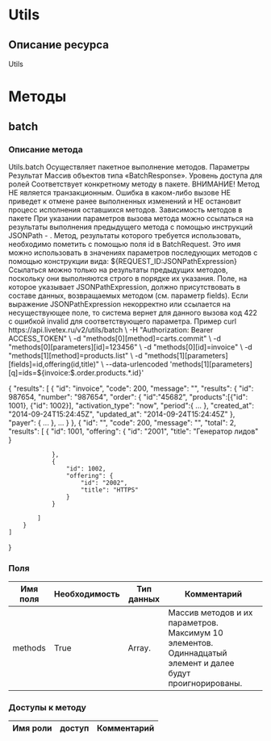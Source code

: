 # Utils
## Описание ресурса
Utils
# Методы
## batch
### Описание метода
Utils.batch
Осуществляет пакетное выполнение методов.
Параметры
Результат
Массив объектов типа «BatchResponse».
Уровень доступа для ролей
Соответствует конкретному методу в пакете.
ВНИМАНИЕ!
Метод НЕ является транзакционным. Ошибка в каком-либо вызове НЕ приведет к отмене ранее выполненных изменений и НЕ остановит процесс исполнения оставшихся методов.
Зависимость методов в пакете 
При указании параметров вызова метода можно ссылаться на результаты выполнения предыдущего метода с помощью инструкций JSONPath - . 
Метод, результаты которого требуется использовать, необходимо пометить с помощью поля id в BatchRequest. Это имя можно использовать в значениях параметров последующих методов с помощью конструкции вида:
${REQUEST_ID:JSONPathExpression}
Ссылаться можно только на результаты предыдущих методов, поскольку они выполняются строго в порядке их указания.
Поле, на которое указывает JSONPathExpression, должно присутствовать в составе данных, возвращаемых методом (см. параметр fields). Если выражение JSONPathExpression некорректно или ссылается на несуществующее поле, то система вернет для данного вызова код 422 с ошибкой invalid для соответствующего параметра.
Пример
curl https://api.livetex.ru/v2/utils/batch \
-H "Authorization: Bearer ACCESS_TOKEN" \
-d "methods[0][method]=carts.commit" \
-d "methods[0][parameters][id]=123456" \
-d "methods[0][id]=invoice" \
-d "methods[1][method]=products.list" \
-d "methods[1][parameters][fields]=id,offering(id,title)" \
--data-urlencoded 'methods[1][parameters][q]=ids=${invoice:$.order.products.*.id}'

{
    "results": [
        {
            "id": "invoice",
            "code": 200,
            "message": "",
            "results": {
                "id": 987654,
                "number": "987654",
                "order": {
                    "id":"45682",
                    "products":[{"id": 1001}, {"id": 1002}],
                    "activation_type": "now",
                    "period":{
                        ...
                    },
                    "created_at": "2014-09-24T15:24:45Z",
                    "updated_at": "2014-09-24T15:24:45Z"
                },
                "payer": {
                    ...
                },
                ...
            }
        },
        {
            "id": "",
            "code": 200,
            "message": "",
            "total": 2,
            "results": [
                {
                    "id": 1001,
                    "offering": {
                        "id": "2001",
                        "title": "Генератор лидов"
                    }
                    
                },
                {
                    "id": 1002,
                    "offering": {
                        "id": "2002",
                        "title": "HTTPS"
                    }
                }
            
            ]
        }
    ]
}

### Поля
| Имя поля | Необходимость | Тип данных | Комментарий |
|---|---|---|---|
|methods|True|Array.<BatchRequest>|Массив методов и их параметров.<br/>Максимум 10 элементов. Одиннадцатый элемент и далее будут проигнорированы.<br/>|
### Доступы к методу
| Имя роли | доступ | Комментарий |
|---|---|---|
